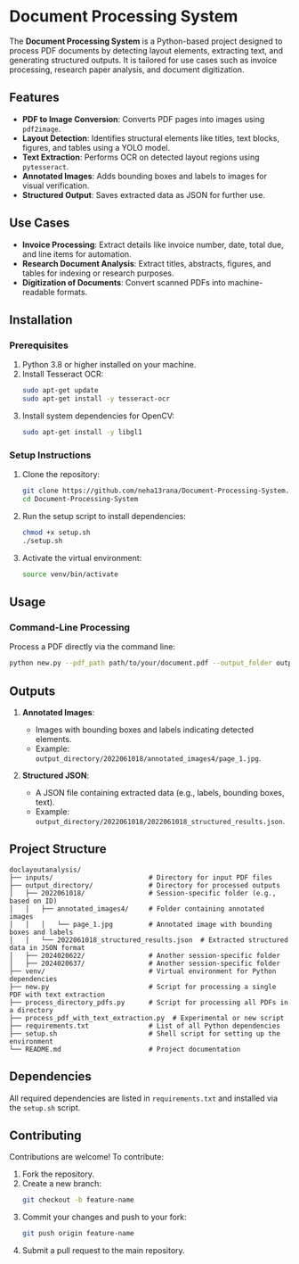 # Document Processing System

The **Document Processing System** is a Python-based project designed to process PDF documents by detecting layout elements, extracting text, and generating structured outputs. It is tailored for use cases such as invoice processing, research paper analysis, and document digitization.

## Features

- **PDF to Image Conversion**: Converts PDF pages into images using `pdf2image`.
- **Layout Detection**: Identifies structural elements like titles, text blocks, figures, and tables using a YOLO model.
- **Text Extraction**: Performs OCR on detected layout regions using `pytesseract`.
- **Annotated Images**: Adds bounding boxes and labels to images for visual verification.
- **Structured Output**: Saves extracted data as JSON for further use.

## Use Cases

- **Invoice Processing**: Extract details like invoice number, date, total due, and line items for automation.
- **Research Document Analysis**: Extract titles, abstracts, figures, and tables for indexing or research purposes.
- **Digitization of Documents**: Convert scanned PDFs into machine-readable formats.

## Installation

### Prerequisites

1. Python 3.8 or higher installed on your machine.
2. Install Tesseract OCR:
   ```bash
   sudo apt-get update
   sudo apt-get install -y tesseract-ocr
   ```
3. Install system dependencies for OpenCV:
   ```bash
   sudo apt-get install -y libgl1
   ```

### Setup Instructions

1. Clone the repository:
   ```bash
   git clone https://github.com/neha13rana/Document-Processing-System.git
   cd Document-Processing-System
   ```

2. Run the setup script to install dependencies:
   ```bash
   chmod +x setup.sh
   ./setup.sh
   ```

3. Activate the virtual environment:
   ```bash
   source venv/bin/activate
   ```

## Usage

### Command-Line Processing

Process a PDF directly via the command line:

```bash
python new.py --pdf_path path/to/your/document.pdf --output_folder output_directory/
```

## Outputs

1. **Annotated Images**:
   - Images with bounding boxes and labels indicating detected elements.
   - Example: `output_directory/2022061018/annotated_images4/page_1.jpg`.

2. **Structured JSON**:
   - A JSON file containing extracted data (e.g., labels, bounding boxes, text).
   - Example: `output_directory/2022061018/2022061018_structured_results.json`.

## Project Structure

```plaintext
doclayoutanalysis/
├── inputs/                        # Directory for input PDF files
├── output_directory/              # Directory for processed outputs
│   ├── 2022061018/                # Session-specific folder (e.g., based on ID)
│   │   ├── annotated_images4/     # Folder containing annotated images
│   │   │   └── page_1.jpg         # Annotated image with bounding boxes and labels
│   │   └── 2022061018_structured_results.json  # Extracted structured data in JSON format
│   ├── 2024020622/                # Another session-specific folder
│   ├── 2024020637/                # Another session-specific folder
├── venv/                          # Virtual environment for Python dependencies
├── new.py                         # Script for processing a single PDF with text extraction  
├── process_directory_pdfs.py      # Script for processing all PDFs in a directory
├── process_pdf_with_text_extraction.py  # Experimental or new script
├── requirements.txt               # List of all Python dependencies
├── setup.sh                       # Shell script for setting up the environment
└── README.md                      # Project documentation
```

## Dependencies

All required dependencies are listed in `requirements.txt` and installed via the `setup.sh` script.


## Contributing

Contributions are welcome! To contribute:

1. Fork the repository.
2. Create a new branch:
   ```bash
   git checkout -b feature-name
   ```
3. Commit your changes and push to your fork:
   ```bash
   git push origin feature-name
   ```
4. Submit a pull request to the main repository.


